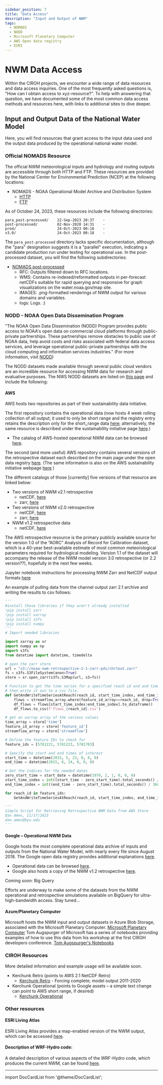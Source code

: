 ```yaml
---
sidebar_position: 7
title: "Data Access"
description: "Input and Output of NWM"
tags:
  - NOMADS
  - NODD
  - Microsoft Planetary Computer
  - AWS Open data registry
  - ESRI
---
```


# NWM Data Access

Within the CIROH projects, we encounter a wide range of data resources and data access inquiries. One of the most frequently asked questions is, "How can I obtain access to xyz-resource?". To help with answering that question, we have documented some of the most common data access methods and resources here, with links to additional sites to dive deeper.

## Input and Output Data of the National Water Model

Here, you will find resources that grant access to the input data used and the output data produced by the operational national water model.

### Official NOMADS Resource

The official NWM meteorological inputs and hydrology and routing outputs are accessible through both HTTP and FTP. These resources are provided by the National Center for Environmental Prediction (NCEP) at the following locations:

- NOMADS - NOAA Operational Model Archive and Distribution System
    - [HTTP](https://nomads.ncep.noaa.gov/pub/data/nccf/com/nwm)
    - [FTP](ftp://ftpprd.ncep.noaa.gov/pub/data/nccf/com/nwm)

As of October 24, 2023, these resources include the following directories:

```
para_post-processed/    22-Sep-2023 20:37    -   
post-processed/         02-Nov-2020 14:31    -   
prod/                   24-Oct-2023 00:18    -   
v3.0/                   24-Oct-2023 00:18    -  
```
The `para_post-processed` directory lacks specific documentation, although the "para" designation suggests it is a "parallel" execution, indicating a candidate production run under testing for operational use. In the post-processed dataset, you will find the following subdirectories:

- [NOMADS post-processed](https://nomads.ncep.noaa.gov/pub/data/nccf/com/nwm/post-processed/)
    - RFC: Outputs filtered down to RFC locations.
    - WMS: Contains re-indexed/reformatted outputs in per-forecast netCDFs suitable for rapid querying and responsive for graph visualizations on the water.noaa.gov/map site.
    - IMAGES: .png-formatted renderings of NWM output for various domains and variables.
    - logs: Logs. :)
  
### NODD - NOAA Open Data Dissemination Program
"The NOAA Open Data Dissemination (NODD) Program provides public access to NOAA's open data on commercial cloud platforms through public-private partnerships. These partnerships remove obstacles to public use of NOAA data, help avoid costs and risks associated with federal data access services, and leverage operational public-private partnerships with the cloud computing and information services industries."
(For more information, visit [NODD](https://www.noaa.gov/information-technology/open-data-dissemination))

The NODD datasets made available through several public cloud vendors are an incredible resource for accessing NWM data for research and evaluative purposes. The NWS NODD datasets are listed on [this page](https://www.noaa.gov/nodd/datasets) and include the following:

#### AWS

AWS hosts two repositories as part of their sustainability data initiative. 

The first repository contains the operational data (now hosts 4 week rolling collection of all output; it used to only be short range and the registry entry retains the description only for the short_range data [here](https://registry.opendata.aws/noaa-nwm-pds/); alternatively, the same resource is described under the sustainability initiative page [here](https://aws.amazon.com/marketplace/pp/prodview-73iwu7dcfuge2).)
- The catalog of AWS-hosted operational NWM data can be browsed [here](https://noaa-nwm-pds.s3.amazonaws.com/index.html).

The second (and more useful) AWS repository contains several versions of the retrospective dataset each described on the main page under the open data registry [here](https://registry.opendata.aws/nwm-archive/).
(The same information is also on the AWS sustainability initiative webpage [here](https://aws.amazon.com/marketplace/pp/prodview-g6lcchc7brshwa) )

The different catalogs of those [currently] five versions of that resource are linked below:
- Two versions of NWM v2.1 retrospective
  - netCDF, [here](https://noaa-nwm-retrospective-2-1-pds.s3.amazonaws.com/index.html)
  - zarr, [here](https://noaa-nwm-retrospective-2-1-zarr-pds.s3.amazonaws.com/index.html)
- Two versions of NWM v2.0 retrospective
  - netCDF, [here](https://noaa-nwm-retro-v2-0-pds.s3.amazonaws.com/index.html)
  - zarr, [here](https://noaa-nwm-retro-v2-zarr-pds.s3.amazonaws.com/index.html)
- NWM v1.2 retrospective data
  - netCDF, [here](https://nwm-archive.s3.amazonaws.com/index.html)

The AWS retrospective resource is the primary publicly available source for the version 1.0 of the “AORC” Analysis of Record for Calibration dataset, which is a 40-year best-available estimate of most common meteorological parameters required for hydrological modeling. Version 1.1 of the dataset will accompany the release of the NWM model version 3.0 retrospective (or 2.2 version??), hopefully in the next few weeks. 

Jupyter notebook instructions for processing NWM Zarr and NetCDF output formats [here](https://github.com/CIROH-UA/data_access_example/)

An example of pulling data from the channel output zarr 2.1 archive and writing the results to csv follows:

```py
'''
#install these libraries if they aren't already installed
!pip install zarr
!pip install xarray
!pip install s3fs
!pip install numpy
'''
# Import needed libraries

import xarray as xr
import numpy as np
import s3fs
from datetime import datetime, timedelta

# open the zarr store
url = "s3://noaa-nwm-retrospective-2-1-zarr-pds/chrtout.zarr"
fs = s3fs.S3FileSystem(anon=True)
store = xr.open_zarr(s3fs.S3Map(url, s3=fs))

# Function to get the time series for a specified reach id and and time range
# then write it out to a csv file.
def GetAndWriteTimeSeriesAtReach(reach_id, start_time_index, end_time_index):
    flows = streamflow_array.where(feature_id_array==reach_id, drop=True)
    df_flows = flows[start_time_index:end_time_index].to_dataframe()
    df_flows.to_csv(f'flows_{reach_id}.csv')

# get an xarray array of the various values
time_array = store['time']
feature_id_array = store['feature_id']
streamflow_array = store['streamflow']

# Define the feature IDs to check for
feature_ids = [5781221, 5781223, 5781703]

# Specify the start and end times of interest
start_time = datetime(2015, 5, 23, 0, 0, 0)
end_time = datetime(2015, 6, 24, 0, 0, 0)

# Get the indices for the needed dates
zero_start_time = start_date = datetime(1979, 2, 1, 0, 0, 0)
start_time_index = int((start_time - zero_start_time).total_seconds() / 3600)
end_time_index = int((end_time - zero_start_time).total_seconds() / 3600)

for reach_id in feature_ids:
    GetAndWriteTimeSeriesAtReach(reach_id, start_time_index, end_time_index)

'''
Simple Script for Retrieving Retrospective NWM Data from AWS Store
Dan Ames, 11/17/2023
dan.ames@byu.edu
'''

```

#### Google – Operational NWM Data

Google hosts the most complete operational data archive of inputs and outputs from the National Water Model, with nearly every file since August 2018. The Google open data registry provides additional explanations [here](https://console.cloud.google.com/marketplace/product/noaa-public/national-water-model?project=explore-ai-387703).
- Operational data can be browsed [here](https://console.cloud.google.com/storage/browser/national-water-model).
- Google also hosts a copy of the NWM v1.2 retrospective [here](https://console.cloud.google.com/storage/browser/national-water-model-reanalysis).

Coming soon: Big Query

Efforts are underway to make some of the datasets from the NWM operational and retrospective simulations available on BigQuery for ultra-high-bandwidth access. Stay tuned...


#### Azure/Planetary Computer

Microsoft hosts the NWM input and output datasets in Azure Blob Storage, associated with the Microsoft Planetary Computer.
[Microsoft Planetary Computer](https://planetarycomputer.microsoft.com/dataset/storage/noaa-nwm)
Tom Augspurger of Microsoft has a series of notebooks providing examples of how to use this data from his workshop at the first CIROH developers conference.
[Tom Augspurger's Notebooks](https://github.com/TomAugspurger/noaa-nwm)

### CIROH Resources
More detailed information and example usage will be available soon.

- Kerchunk Retro (points to AWS 2.1 NetCDF Retro)
  - [Kerchunk Retro](https://ciroh-nwm-zarr-retrospective-data-copy.s3.amazonaws.com/index.html) - Forcing complete; model output 2011-2020
- Kerchunk Operational (points to Google assets – a simple text change can point to AWS short range, if desired)
  - [Kerchunk Operational](https://ciroh-nwm-zarr-copy.s3.amazonaws.com/index.html)

### Other resources
#### ESRI Living Atlas

ESRI Living Atlas provides a map-enabled version of the NWM output, which can be accessed [here](https://www.esri.com/arcgis-blog/products/analytics/analytics/esri-visualizes-noaas-national-water-model/).

#### Description of WRF-Hydro code: 

A detailed description of various aspects of the WRF-Hydro code, which produces the current NWM, can be found [here](https://ral.ucar.edu/sites/default/files/public/projects/wrf_hydro/technical-description-user-guide/wrf-hydro-v5.1.1-technical-description.pdf).




------------------------------------------------

import DocCardList from '@theme/DocCardList';

<DocCardList />